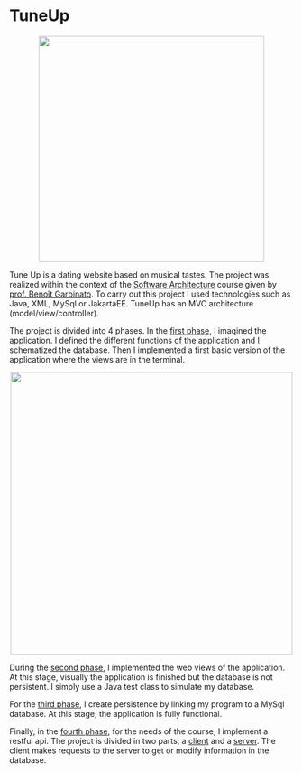 # TuneUp
<p align="center">
<img height=400 src="https://www.stephane-pacheco-fernandes.com/assets/images/work1/w01.png">
</p>

Tune Up is a dating website based on musical tastes. The project was realized within the context of the [Software Architecture](https://hecnet.unil.ch/hec/syllabus/descriptif/2458?dyn_lang=fr) course given by [prof. Benoît Garbinato](https://hecnet.unil.ch/hec/recherche/fiche?pnom=bgarbinato&dyn_lang=fr). To carry out this project I used technologies such as Java, XML, MySql or JakartaEE. TuneUp has an MVC architecture (model/view/controller).

The project is divided into 4 phases. In the [first phase](https://github.com/stefarine/TuneUp/tree/master/TuneUp-v1), I imagined the application. I defined the different functions of the application and I schematized the database. Then I implemented a first basic version of the application where the views are in the terminal.

<p align="center">
<img height=500 src="https://user-images.githubusercontent.com/57952280/210099088-5cb3cb60-3bf9-4680-878a-7ee5d94f8ad4.png">
</p>

During the [second phase](https://github.com/stefarine/TuneUp/tree/master/TuneUp-v2), I implemented the web views of the application. At this stage, visually the application is finished but the database is not persistent. I simply use a Java test class to simulate my database. 

For the [third phase](https://github.com/stefarine/TuneUp/tree/master/TuneUp-v3), I create persistence by linking my program to a MySql database. At this stage, the application is fully functional. 

Finally, in the [fourth phase](https://github.com/stefarine/TuneUp/tree/master/TuneUp-v4), for the needs of the course, I implement a restful api. The project is divided in two parts, a [client](https://github.com/stefarine/TuneUp/tree/master/TuneUp-v4/TuneUp-RestfulClient) and a [server](https://github.com/stefarine/TuneUp/tree/master/TuneUp-v4/hec.soar_TuneUp-RestfulService_war_1.0-SNAPSHOT). The client makes requests to the server to get or modify information in the database. 



